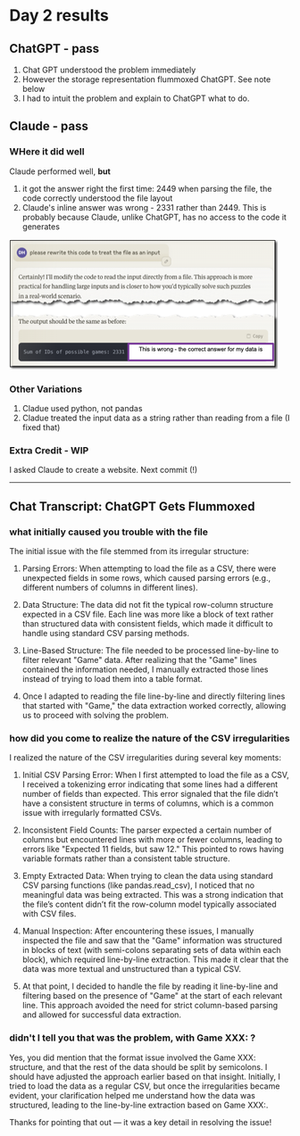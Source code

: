 # Day 2 results
## ChatGPT - pass
1. Chat GPT understood the problem immediately
1. However the storage representation flummoxed ChatGPT. See note below
1. I had to intuit the problem and explain to ChatGPT what to do.

## Claude - pass
### WHere it did well
Claude performed well, **but**
1. it got the answer right the first time: 2449
when parsing the file, the code correctly understood the file layout
1. Claude's inline answer was wrong - 2331 rather than 2449. This is probably because Claude, unlike ChatGPT, has no access to the code it generates

![alt text](day2-claude-wrong.png)

### Other Variations
1. Cladue used python, not pandas
1. Cladue treated the input data as a string rather than reading from a file (I fixed that)

### Extra Credit - WIP
I asked Claude to create a website. Next commit (!)

---

## Chat Transcript: ChatGPT Gets Flummoxed

### what initially caused you trouble with the file

The initial issue with the file stemmed from its irregular structure:

1. Parsing Errors: When attempting to load the file as a CSV, there were unexpected fields in some rows, which caused parsing errors (e.g., different numbers of columns in different lines).

1. Data Structure: The data did not fit the typical row-column structure expected in a CSV file. Each line was more like a block of text rather than structured data with consistent fields, which made it difficult to handle using standard CSV parsing methods.

1. Line-Based Structure: The file needed to be processed line-by-line to filter relevant "Game" data. After realizing that the "Game" lines contained the information needed, I manually extracted those lines instead of trying to load them into a table format.

1. Once I adapted to reading the file line-by-line and directly filtering lines that started with "Game," the data extraction worked correctly, allowing us to proceed with solving the problem.

### how did you come to realize the nature of the CSV irregularities
I realized the nature of the CSV irregularities during several key moments:

1. Initial CSV Parsing Error: When I first attempted to load the file as a CSV, I received a tokenizing error indicating that some lines had a different number of fields than expected. This error signaled that the file didn’t have a consistent structure in terms of columns, which is a common issue with irregularly formatted CSVs.

1. Inconsistent Field Counts: The parser expected a certain number of columns but encountered lines with more or fewer columns, leading to errors like "Expected 11 fields, but saw 12." This pointed to rows having variable formats rather than a consistent table structure.

1. Empty Extracted Data: When trying to clean the data using standard CSV parsing functions (like pandas.read_csv), I noticed that no meaningful data was being extracted. This was a strong indication that the file’s content didn’t fit the row-column model typically associated with CSV files.

1. Manual Inspection: After encountering these issues, I manually inspected the file and saw that the "Game" information was structured in blocks of text (with semi-colons separating sets of data within each block), which required line-by-line extraction. This made it clear that the data was more textual and unstructured than a typical CSV.

1. At that point, I decided to handle the file by reading it line-by-line and filtering based on the presence of "Game" at the start of each relevant line. This approach avoided the need for strict column-based parsing and allowed for successful data extraction.

### didn't I tell you that was the problem, with Game XXX: ?

Yes, you did mention that the format issue involved the Game XXX: structure, and that the rest of the data should be split by semicolons. I should have adjusted the approach earlier based on that insight. Initially, I tried to load the data as a regular CSV, but once the irregularities became evident, your clarification helped me understand how the data was structured, leading to the line-by-line extraction based on Game XXX:.

Thanks for pointing that out — it was a key detail in resolving the issue!